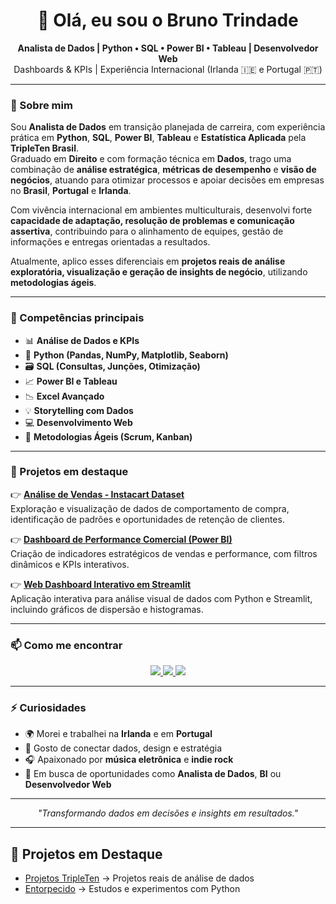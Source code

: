 
<h1 align="center">👋 Olá, eu sou o Bruno Trindade</h1>

<p align="center">
  <strong>Analista de Dados | Python • SQL • Power BI • Tableau | Desenvolvedor Web</strong><br>
  Dashboards & KPIs | Experiência Internacional (Irlanda 🇮🇪 e Portugal 🇵🇹)
</p>

---

### 🚀 Sobre mim

Sou **Analista de Dados** em transição planejada de carreira, com experiência prática em **Python**, **SQL**, **Power BI**, **Tableau** e **Estatística Aplicada** pela **TripleTen Brasil**.  
Graduado em **Direito** e com formação técnica em **Dados**, trago uma combinação de **análise estratégica**, **métricas de desempenho** e **visão de negócios**, atuando para otimizar processos e apoiar decisões em empresas no **Brasil**, **Portugal** e **Irlanda**.

Com vivência internacional em ambientes multiculturais, desenvolvi forte **capacidade de adaptação, resolução de problemas e comunicação assertiva**, contribuindo para o alinhamento de equipes, gestão de informações e entregas orientadas a resultados.

Atualmente, aplico esses diferenciais em **projetos reais de análise exploratória, visualização e geração de insights de negócio**, utilizando **metodologias ágeis**.

---

### 🧠 Competências principais

- 📊 **Análise de Dados e KPIs**
- 🐍 **Python (Pandas, NumPy, Matplotlib, Seaborn)**
- 🗃️ **SQL (Consultas, Junções, Otimização)**
- 📈 **Power BI e Tableau**
- 📉 **Excel Avançado**
- 💡 **Storytelling com Dados**
- 💻 **Desenvolvimento Web**
- 🔄 **Metodologias Ágeis (Scrum, Kanban)**

---

### 📂 Projetos em destaque

👉 [**Análise de Vendas - Instacart Dataset**](#)  
Exploração e visualização de dados de comportamento de compra, identificação de padrões e oportunidades de retenção de clientes.

👉 [**Dashboard de Performance Comercial (Power BI)**](#)  
Criação de indicadores estratégicos de vendas e performance, com filtros dinâmicos e KPIs interativos.

👉 [**Web Dashboard Interativo em Streamlit**](#)  
Aplicação interativa para análise visual de dados com Python e Streamlit, incluindo gráficos de dispersão e histogramas.

---

### 📫 Como me encontrar

<p align="center">
  <a href="https://www.linkedin.com/in/brunoatrindade" target="_blank">
    <img src="https://img.shields.io/badge/-Bruno%20Trindade-blue?style=for-the-badge&logo=Linkedin&logoColor=white"/>
  </a>
  <a href="mailto:brunotrindaderj@gmail.com">
    <img src="https://img.shields.io/badge/-brunoatrindade%40gmail.com-red?style=for-the-badge&logo=Gmail&logoColor=white"/>
  </a>
  <a href="https://github.com/brunoatrindade">
    <img src="https://img.shields.io/badge/-brunoatrindade-black?style=for-the-badge&logo=github&logoColor=white"/>
  </a>
</p>

---

### ⚡ Curiosidades

- 🌍 Morei e trabalhei na **Irlanda** e em **Portugal**
- 🧩 Gosto de conectar dados, design e estratégia
- 🎧 Apaixonado por **música eletrônica** e **indie rock**
- 🚀 Em busca de oportunidades como **Analista de Dados**, **BI** ou **Desenvolvedor Web**

---

<p align="center">
  <em>"Transformando dados em decisões e insights em resultados."</em>
</p>

---

## 🚀 Projetos em Destaque
- [Projetos TripleTen](https://github.com/brunoatrindade/tripleten_projects) → Projetos reais de análise de dados  
- [Entorpecido](https://github.com/brunoatrindade/entorpecido) → Estudos e experimentos com Python  
